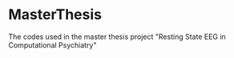 # MasterThesis
The codes used in the master thesis project "Resting State EEG in Computational Psychiatry"


